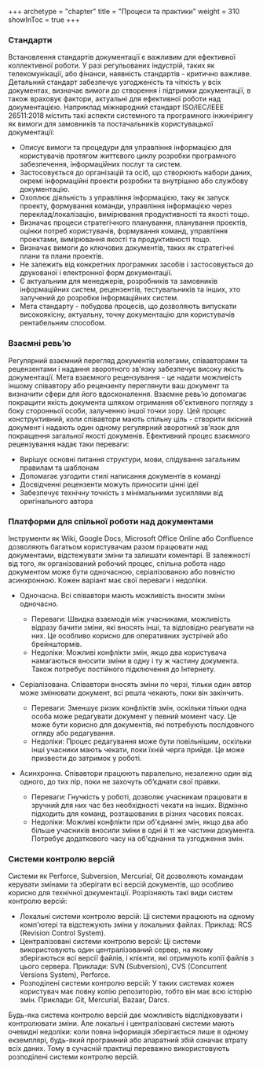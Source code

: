 +++
archetype = "chapter"
title = "Процеси та практики"
weight = 310
showInToc = true
+++

### Стандарти 
Встановлення стандартів документації є важливим для ефективної коллективної роботи.
У разі регульованих індустрій, таких як телекомунікації, або фінанси, наявність стандартів - критично важливе.
Детальний стандарт забезпечує узгодженість та чіткість у всіх документах, визначає вимоги до створення і підтримки документації, в також враховує фактори, актуальні для ефективної роботи над документацією.
Наприклад міжнародний стандарт ISO/IEC/IEEE 26511:2018 містить такі аспекти системного та програмного інжинірингу як вимоги для замовників та постачальників користувацької документації:
* Описує вимоги та процедури для управління інформацією для користувачів протягом життєвого циклу розробки програмного забезпечення, інформаційних послуг та систем.
* Застосовується до організацій та осіб, що створюють набори даних, окремі інформаційні проекти розробки та внутрішню або службову документацію.
* Охоплює діяльність з управління інформацією, таку як запуск проекту, формування команди, управління інформацією через переклад/локалізацію, вимірювання продуктивності та якості тощо.
* Визначає процеси стратегічного планування, планування проектів, оцінки потреб користувачів, формування команд, управління проектами, вимірювання якості та продуктивності тощо.
* Визначає вимоги до ключових документів, таких як стратегічні плани та плани проектів.
* Не залежить від конкретних програмних засобів і застосовується до друкованої і електронної форм документації.
* Є актуальним для менеджерів, розробників та замовників інформаційних систем, рецензентів, тестувальників та інших, хто залучений до розробки інформаційних систем.
* Мета стандарту - побудова процесів, що дозволяють випускати високоякісну, актуальну, точну документацію для користувачів рентабельним способом.

### Взаємні ревьʼю
Регулярний взаємний перегляд документів колегами, співавторами та рецензентами і надання зворотного зв'язку забезпечує високу якість документації.
Мета взаємного рецензування - це надати можливість іншому співавтору або рецензенту переглянути ваш документ та визначити сфери для його вдосконалення.
Взаємне ревьʼю допомагає покращити якість документа шляхом отримання об'єктивного погляду з боку сторонньої особи, залученню іншої точки зору.
Цей процес конструктивний, коли співавтори мають спільну ціль - створити якісний документ і надають один одному регулярний зворотний зв'язок для покращення загальної якості докуменів.
Ефективний процес взаємного рецензування надає таки переваги:
* Вирішує основні питання структури, мови, слідування загальним правилам та шаблонам
* Допомагає узгодити стилі написання документів в команді
* Досвідченні рецензенти можуть приносити цінні ідеї
* Забезпечує технічну точність з мінімальними зусиллями від оригінального автора


### Платформи для спільної роботи над документами 
Інструменти як Wiki, Google Docs, Microsoft Office Online або Confluence дозволяють багатьом користувачам разом працювати над документами, відстежувати зміни та залишати коментарі.  В залежності від того, як організований робочий процес, спільна робота надо документом може бути одночасною, серіалізованою або повністю асинхронною. Кожен варіант має свої переваги і недоліки.

* Одночасна. Всі співавтори мають можливість вносити зміни одночасно.
    * Переваги: Швидка взаємодія між учасниками, можливість відразу бачити зміни, які вносять інші, та відповідно реагувати на них. Це особливо корисно для оперативних зустрічей або брейнштормів.
    * Недоліки: Можливі конфлікти змін, якщо два користувача намагаються вносити зміни в одну і ту ж частину документа. Також потребує постійного підключення до Інтернету.

* Серіалізована. Співавтори вносять зміни по черзі, тільки один автор може змінювати документ, всі решта чекають, поки він закінчить.
    * Переваги: Зменшує ризик конфліктів змін, оскільки тільки одна особа може редагувати документ у певний момент часу. Це може бути корисно для документів, які потребують послідовного огляду або редагування.
    * Недоліки: Процес редагування може бути повільнішим, оскільки інші учасники мають чекати, поки їхній черга прийде. Це може призвести до затримок у роботі.

* Асинхронна. Співавтори працюють паралельно, незалежно один від одного, до тих пір, поки не захочуть обʼєднати свої правки.
     * Переваги: Гнучкість у роботі, дозволяє учасникам працювати в зручний для них час без необхідності чекати на інших. Відмінно підходить для команд, розташованих в різних часових поясах.
    * Недоліки: Можливі конфлікти при об'єднанні змін, якщо два або більше учасників вносили зміни в одні й ті же частини документа. Потребує додаткового часу на об'єднання та узгодження змін.

### Системи контролю версій
Системи як Perforce, Subversion, Mercurial, Git дозволяють командам керувати змінами та зберігати всі версій документів, що особливо корисно для технічної документації. Розрізняють такі види систем контролю версій:
* Локальні системи контролю версій:
Ці системи працюють на одному комп'ютері та відстежують зміни у локальних файлах.
Приклад: RCS (Revision Control System).
* Централізовані системи контролю версій:
Ці системи використовують один централізований сервер, на якому зберігаються всі версії файлів, і клієнти, які отримують копії файлів з цього сервера.
Приклади: SVN (Subversion), CVS (Concurrent Versions System), Perforce.
* Розподілені системи контролю версій:
У таких системах кожен користувач має повну копію репозиторію, тобто він має всю історію змін.
Приклади: Git, Mercurial, Bazaar, Darcs.

Будь-яка система контролю версій дає можливість відслідковувати і контролювати зміни. Але локальні і централізовані системи мають очевидні недоліки: коли повна інформація зберігається лише в одному екземплярі, будь-який програмний або апаратний збій означає втрату всіх даних. Тому в сучасній практиці переважно використовують розподілені системи контролю версій.
